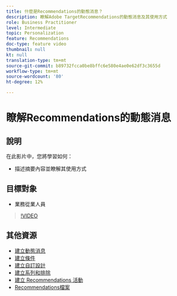 ```yaml
---
title: 什麼是Recommendations的動態消息？
description: 瞭解Adobe TargetRecommendations的動態消息及其使用方式
role: Business Practitioner
level: Intermediate
topic: Personalization
feature: Recommendations
doc-type: feature video
thumbnail: null
kt: null
translation-type: tm+mt
source-git-commit: b89732fcca0be8bffc6e580e4ae0e62df3c3655d
workflow-type: tm+mt
source-wordcount: '80'
ht-degree: 12%

---
```



# 瞭解Recommendations的動態消息

## 說明

在此影片中，您將學習如何：

* 描述摘要內容並瞭解其使用方式

## 目標對象

* 業務從業人員

>[!VIDEO](https://video.tv.adobe.com/v/27695?quality=12)

## 其他資源

* [建立動態消息](create-a-feed.md)
* [建立條件](create-criteria.md)
* [建立自訂設計](create-custom-designs.md)
* [建立系列和排除](create-collections-and-exclusions.md)
* [建立 Recommendations 活動](create-a-recommendations-activity.md)
* [Recommendations檔案](https://docs.adobe.com/content/help/en/target/using/recommendations/recommendations.html)